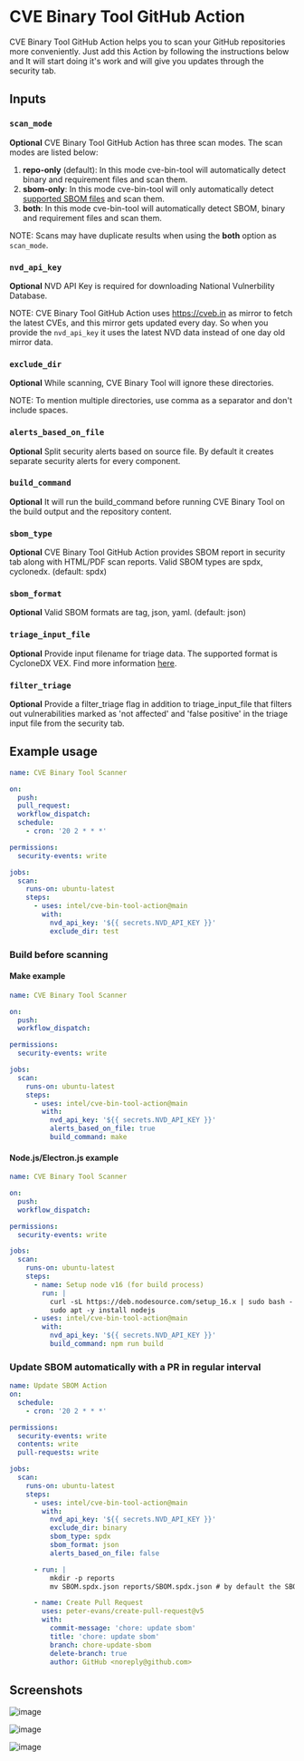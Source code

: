 # CVE Binary Tool GitHub Action

CVE Binary Tool GitHub Action helps you to scan your GitHub repositories more conveniently. Just add this Action by following the instructions below and It will start doing it's work and will give you updates through the security tab.

## Inputs

### `scan_mode`

**Optional** CVE Binary Tool GitHub Action has three scan modes. The scan modes are listed below:

1. **repo-only** (default): In this mode cve-bin-tool will automatically detect binary and requirement files and scan them.
2. **sbom-only**: In this mode cve-bin-tool will only automatically detect [supported SBOM files](https://github.com/intel/cve-bin-tool/blob/main/doc/how_to_guides/sbom.md#sbom-support) and scan them.
3. **both**: In this mode cve-bin-tool will automatically detect SBOM, binary and requirement files and scan them.

NOTE: Scans may have duplicate results when using the **both** option as `scan_mode`.

### `nvd_api_key`

**Optional** NVD API Key is required for downloading National Vulnerbility Database.

NOTE: CVE Binary Tool GitHub Action uses https://cveb.in as mirror to fetch the latest CVEs, and this mirror gets updated every day. So when you provide the `nvd_api_key` it uses the latest NVD data instead of one day old mirror data.

### `exclude_dir`

**Optional** While scanning, CVE Binary Tool will ignore these directories.

NOTE: To mention multiple directories, use comma as a separator and don't include spaces.

### `alerts_based_on_file`

**Optional** Split security alerts based on source file. By default it creates separate security alerts for every component.

### `build_command`

**Optional** It will run the build_command before running CVE Binary Tool on the build output and the repository content.

### `sbom_type`

**Optional** CVE Binary Tool GitHub Action provides SBOM report in security tab along with HTML/PDF scan reports. Valid SBOM types are spdx, cyclonedx. (default: spdx)

### `sbom_format`

**Optional** Valid SBOM formats are tag, json, yaml. (default: json)

### `triage_input_file`

**Optional** Provide input filename for triage data. The supported format is CycloneDX VEX. Find more information [here](https://github.com/intel/cve-bin-tool#providing-triage-input).

### `filter_triage`

**Optional** Provide a filter_triage flag in addition to triage_input_file that filters out vulnerabilities marked as 'not affected' and 'false positive' in the triage input file from the security tab.

## Example usage

```yaml
name: CVE Binary Tool Scanner

on:
  push:
  pull_request:
  workflow_dispatch:
  schedule:
    - cron: '20 2 * * *'

permissions:
  security-events: write

jobs:
  scan:
    runs-on: ubuntu-latest
    steps:
      - uses: intel/cve-bin-tool-action@main
        with:
          nvd_api_key: '${{ secrets.NVD_API_KEY }}'
          exclude_dir: test
```

### Build before scanning

#### Make example

```yaml
name: CVE Binary Tool Scanner

on:
  push:
  workflow_dispatch:

permissions:
  security-events: write

jobs:
  scan:
    runs-on: ubuntu-latest
    steps:
      - uses: intel/cve-bin-tool-action@main
        with:
          nvd_api_key: '${{ secrets.NVD_API_KEY }}'
          alerts_based_on_file: true
          build_command: make
```

#### Node.js/Electron.js example

```yaml
name: CVE Binary Tool Scanner

on:
  push:
  workflow_dispatch:

permissions:
  security-events: write

jobs:
  scan:
    runs-on: ubuntu-latest
    steps:
      - name: Setup node v16 (for build process)
        run: |
          curl -sL https://deb.nodesource.com/setup_16.x | sudo bash -
          sudo apt -y install nodejs
      - uses: intel/cve-bin-tool-action@main
        with:
          nvd_api_key: '${{ secrets.NVD_API_KEY }}'
          build_command: npm run build
```

### Update SBOM automatically with a PR in regular interval

```yaml
name: Update SBOM Action
on:
  schedule:
    - cron: '20 2 * * *'

permissions:
  security-events: write
  contents: write
  pull-requests: write

jobs:
  scan:
    runs-on: ubuntu-latest
    steps:
      - uses: intel/cve-bin-tool-action@main
        with:
          nvd_api_key: '${{ secrets.NVD_API_KEY }}'
          exclude_dir: binary
          sbom_type: spdx
          sbom_format: json
          alerts_based_on_file: false

      - run: |
          mkdir -p reports
          mv SBOM.spdx.json reports/SBOM.spdx.json # by default the SBOM file will be stored in the root directory of the repository, in this example the SBOM file is moved to reports directory in the repository

      - name: Create Pull Request
        uses: peter-evans/create-pull-request@v5
        with:
          commit-message: 'chore: update sbom'
          title: 'chore: update sbom'
          branch: chore-update-sbom
          delete-branch: true
          author: GitHub <noreply@github.com>
```

## Screenshots

![image](https://raw.githubusercontent.com/intel/cve-bin-tool-action/main/assets/images/screenshot_1.png)

![image](https://raw.githubusercontent.com/intel/cve-bin-tool-action/main/assets/images/screenshot_2.png)

![image](https://raw.githubusercontent.com/intel/cve-bin-tool-action/main/assets/images/screenshot_3.png)
